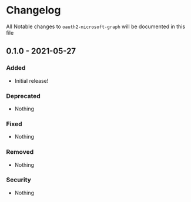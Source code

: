 # Changelog
All Notable changes to `oauth2-microsoft-graph` will be documented in this file

## 0.1.0 - 2021-05-27

### Added
- Initial release!

### Deprecated
- Nothing

### Fixed
- Nothing

### Removed
- Nothing

### Security
- Nothing
